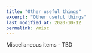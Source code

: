 ```yaml
---
title: "Other useful things"
excerpt: "Other useful things"
last_modified_at: 2020-10-12
permalink: /misc
---
```


Miscellaneous items - TBD

